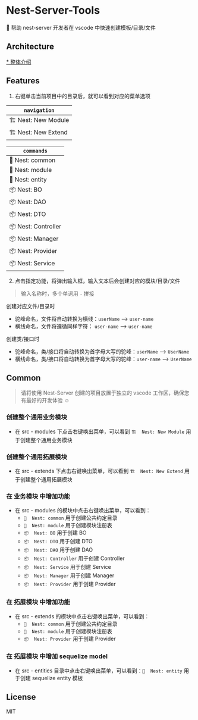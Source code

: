 # Nest-Server-Tools

🦁 帮助 nest-server 开发者在 vscode 中快速创建模板/目录/文件

## Architecture

[* 整体介绍](https://github.com/ChoGathK/nest-server/blob/master/public/doc/architecture.md)

## Features

1. 右键单击当前项目中的目录后，就可以看到对应的菜单选项

| `navigation` |
| --------------------------------|
| 🏗  Nest: New Module              |
| 🏗  Nest: New Extend              |

| `commands` |
| -------------------------------- |
| 📁  Nest: common                  |
| 📄  Nest: module                  |
| 📄  Nest: entity                  |
| 📦  Nest: BO                      |
| 📦  Nest: DAO                     |
| 📦  Nest: DTO                     |
| 📦  Nest: Controller              |
| 📦  Nest: Manager                 |
| 📦  Nest: Provider                |
| 📦  Nest: Service                 |

2. 点击指定功能，将弹出输入框，输入文本后会创建对应的模块/目录/文件

> 输入名称时，多个单词用 `-` 拼接

创建对应文件/目录时

- 驼峰命名，文件将自动转换为横线：`userName` --> `user-name`
- 横线命名，文件将遵循同样字符： `user-name` --> `user-name`

创建类/接口时

- 驼峰命名，类/接口将自动转换为首字母大写的驼峰：`userName` --> `UserName`
- 横线命名，类/接口将自动转换为首字母大写的驼峰：`user-name` --> `UserName`

## Common

> 请将使用 Nest-Server 创建的项目放置于独立的 vscode 工作区，确保您有最好的开发体验 ☺️

### 创建整个通用业务模块

- 在 src - modules 下点击右键唤出菜单，可以看到 `🏗  Nest: New Module` 用于创建整个通用业务模块

### 创建整个通用拓展模块

- 在 src - extends 下点击右键唤出菜单，可以看到 `🏗  Nest: New Extend` 用于创建整个通用拓展模块

### 在 业务模块 中增加功能

- 在 src - modules 的模块中点击右键唤出菜单，可以看到：
  - `📁  Nest: common` 用于创建公共约定目录
  - `📄  Nest: module` 用于创建模块注册表
  - `📦  Nest: BO`     用于创建 BO
  - `📦  Nest: DTO`    用于创建 DTO
  - `📦  Nest: DAO`    用于创建 DAO
  - `📦  Nest: Controller` 用于创建 Controller
  - `📦  Nest: Service` 用于创建 Service 
  - `📦  Nest: Manager` 用于创建 Manager    
  - `📦  Nest: Provider` 用于创建 Provider

### 在 拓展模块 中增加功能

- 在 src - extends 的模块中点击右键唤出菜单，可以看到：
  - `📁  Nest: common` 用于创建公共约定目录
  - `📄  Nest: module` 用于创建模块注册表
  - `📦  Nest: Provider` 用于创建 Provider

### 在 拓展模块 中增加 sequelize model

- 在 src - entities 目录中点击右键唤出菜单，可以看到：`📄  Nest: entity` 用于创建 sequelize entity 模板

## License

MIT
